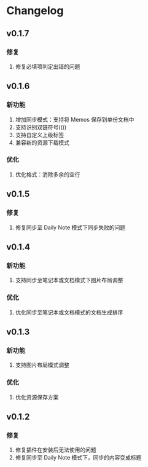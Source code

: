# Changelog

## v0.1.7

### 修复

1. 修复必填项判定出错的问题

## v0.1.6

### 新功能

1. 增加同步模式：支持将 Memos 保存到单份文档中
2. 支持识别双链符号(())
3. 支持自定义上级标签
4. 兼容新的资源下载模式

### 优化

1. 优化格式：消除多余的空行

## v0.1.5

### 修复

1. 修复同步至 Daily Note 模式下同步失败的问题

## v0.1.4

### 新功能

1. 支持同步至笔记本或文档模式下图片布局调整

### 优化

1. 优化同步至笔记本或文档模式的文档生成排序

## v0.1.3

### 新功能

1. 支持图片布局模式调整

### 优化

1. 优化资源保存方案

## v0.1.2

### 修复

1. 修复插件在安装后无法使用的问题
2. 修复同步至 Daily Note 模式下，同步的内容变成标题
